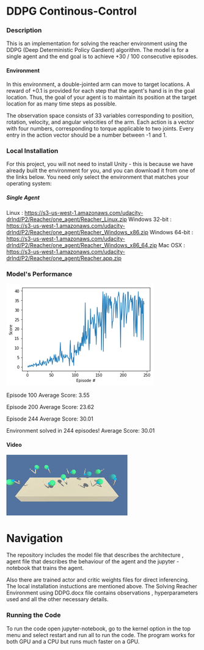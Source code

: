 # DDPG Continous-Control

### Description
This is an implementation for solving the reacher environment using the DDPG (Deep Deterministic Policy Gardient) algorithm. The model is for a single agent and the end goal is to achieve +30 / 100 consecutive episodes.

#### Environment

In this environment, a double-jointed arm can move to target locations. A reward of +0.1 is provided for each step that the agent's hand is in the goal location. Thus, the goal of your agent is to maintain its position at the target location for as many time steps as possible.

The observation space consists of 33 variables corresponding to position, rotation, velocity, and angular velocities of the arm. Each action is a vector with four numbers, corresponding to torque applicable to two joints. Every entry in the action vector should be a number between -1 and 1.

### Local Installation

For this project, you will not need to install Unity - this is because we have already built the environment for you, and you can download it from one of the links below. You need only select the environment that matches your operating system:

##### Single Agent

Linux : https://s3-us-west-1.amazonaws.com/udacity-drlnd/P2/Reacher/one_agent/Reacher_Linux.zip
Windows 32-bit : https://s3-us-west-1.amazonaws.com/udacity-drlnd/P2/Reacher/one_agent/Reacher_Windows_x86.zip
Windows 64-bit : https://s3-us-west-1.amazonaws.com/udacity-drlnd/P2/Reacher/one_agent/Reacher_Windows_x86_64.zip
Mac OSX  : https://s3-us-west-1.amazonaws.com/udacity-drlnd/P2/Reacher/one_agent/Reacher.app.zip

### Model's Performance
![Screenshot](download.png)

Episode 100	Average Score: 3.55

Episode 200	Average Score: 23.62

Episode 244	Average Score: 30.01

Environment solved in 244 episodes!	Average Score: 30.01

#### Video

[![Watch the video](reacher.jpg)](https://www.youtube.com/watch?time_continue=1&v=i2gVvXgOMnc&feature=emb_logo)

# Navigation
The repository includes the model file that describes the architecture , agent file that describes the behaviour of the agent and the jupyter - notebook that trains the agent.

Also there are trained actor and critic weights files for direct inferencing. The local installation instuctions are mentioned above. The Solving Reacher Environment using DDPG.docx file contains observations , hyperparameters used and all the other necessary details. 

### Running the Code
To run the code open jupyter-notebook, go to the kernel option in the top menu and select restart and run all to run the code. The program works for both GPU and a CPU but runs much faster on a GPU.
